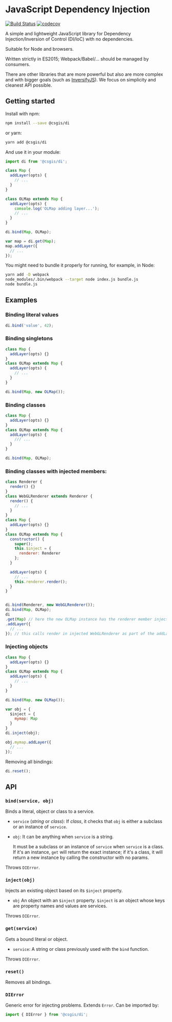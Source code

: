 # JavaScript Dependency Injection

[![Build Status](https://travis-ci.org/csgis/js-di.svg?branch=master)](https://travis-ci.org/csgis/js-di)
[![codecov](https://codecov.io/gh/csgis/js-di/branch/master/graph/badge.svg)](https://codecov.io/gh/csgis/js-di)

A simple and lightweight JavaScript library for Dependency Injection/Inversion of Control (DI/IoC) with no dependencies.

Suitable for Node and browsers.

Written strictly in ES2015; Webpack/Babel/... should be managed by consumers.

There are other libraries that are more powerful but also are more complex and with bigger goals (such as [InversifyJS](http://inversify.io/)). We focus on simplicity and cleanest API possible.


## Getting started

Install with npm:

```bash
npm install --save @csgis/di
```

or yarn:

```bash
yarn add @csgis/di
```

And use it in your module:

```js
import di from '@csgis/di';

class Map {
  addLayer(opts) {
    // ...
  }
}

class OLMap extends Map {
  addLayer(opts) {
    console.log('OLMap adding layer...');
    // ...
  }
}

di.bind(Map, OLMap);

var map = di.get(Map);
map.addLayer({
  // ...
});
```

You might need to bundle it properly for running, for example, in Node:

```bash
yarn add -D webpack
node_modules/.bin/webpack --target node index.js bundle.js
node bundle.js
```

## Examples

### Binding literal values

```js
di.bind('value', 42);
```

### Binding singletons

```js
class Map {
  addLayer(opts) {}
}
class OLMap extends Map {
  addLayer(opts) {
    // ...
  }
}

di.bind(Map, new OLMap());
```

### Binding classes

```js
class Map {
  addLayer(opts) {}
}
class OLMap extends Map {
  addLayer(opts) {
    /// ...
  }
}

di.bind(Map, OLMap);
```


### Binding classes with injected members:

```js
class Renderer {
  render() {}
}
class WebGLRenderer extends Renderer {
  render() {
    // ...
  }
}
class Map {
  addLayer(opts) {}
}
class OLMap extends Map {
  constructor() {
    super();
    this.$inject = {
      renderer: Renderer
    };
  }

  addLayer(opts) {
    // ...
    this.renderer.render();
  }
}


di.bind(Renderer, new WebGLRenderer());
di.bind(Map, OLMap);
di
.get(Map) // here the new OLMap instance has the renderer member injected with a the WebGLRenderer instance.
.addLayer({
  // ...
}); // this calls render in injected WebGLRenderer as part of the addLayer method in OLMap.
```

### Injecting objects

```js
class Map {
  addLayer(opts) {}
}
class OLMap extends Map {
  addLayer(opts) {
    // ...
  }
}

di.bind(Map, new OLMap());

var obj = {
  $inject = {
    mymap: Map
  }
}
di.inject(obj);

obj.mymap.addLayer({
  // ...
});
```

Removing all bindings:

```js
di.reset();
```

## API

### `bind(service, obj)`

Binds a literal, object or class to a service.

* `service` (*string* or *class*): If *class*, it checks that `obj` is either a subclass or an instance of `service`.
* `obj`: It can be anything when `service` is a string.

  It must be a subclass or an instance of `service` when `service` is a class.
  If it's an instance, `get` will return the exact instance; if it's a class, it will return a new instance by calling the constructor with no params.

Throws `DIError`.

### `inject(obj)`

Injects an existing object based on its `$inject` property.

* `obj` An object with an `$inject` property. `$inject` is an object whose keys are property names and values are services.

Throws `DIError`.

### `get(service)`

Gets a bound literal or object.

* `service`: A string or class previously used with the `bind` function.

Throws `DIError`.

### `reset()`

Removes all bindings.

### `DIError`

Generic error for injecting problems. Extends `Error`. Can be imported by:

```js
import { DIError } from '@csgis/di';
```
